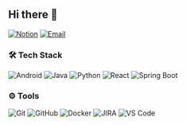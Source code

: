 ## Hi there 👋

[![Notion](https://img.shields.io/badge/Notion-000000?style=flat-square&logo=notion&logoColor=white)](https://www.notion.so/b811d6f9e3b64e8498270e7f87047b39)
[![Email](https://img.shields.io/badge/Email-D14836?style=flat-square&logo=gmail&logoColor=white)](mailto:tlarbdnjs3011@gmail.com)


### 🛠 Tech Stack
![Android](https://img.shields.io/badge/Android-3DDC84?style=flat-square&logo=Android&logoColor=white)
![Java](https://img.shields.io/badge/Java-007396?style=flat-square&logo=Java&logoColor=white)
![Python](https://img.shields.io/badge/Python-3776AB?style=flat-square&logo=Python&logoColor=white)
![React](https://img.shields.io/badge/React-61DAFB?style=flat-square&logo=React&logoColor=black)
![Spring Boot](https://img.shields.io/badge/Spring_Boot-6DB33F?style=flat-square&logo=Spring-Boot&logoColor=white)

### ⚙️ Tools
![Git](https://img.shields.io/badge/Git-F05032?style=flat-square&logo=git&logoColor=white)
![GitHub](https://img.shields.io/badge/GitHub-181717?style=flat-square&logo=github&logoColor=white)
![Docker](https://img.shields.io/badge/Docker-2496ED?style=flat-square&logo=docker&logoColor=white)
![JIRA](https://img.shields.io/badge/JIRA-0052CC?style=flat-square&logo=jira&logoColor=white)
![VS Code](https://img.shields.io/badge/VS_Code-007ACC?style=flat-square&logo=visual-studio-code&logoColor=white)


